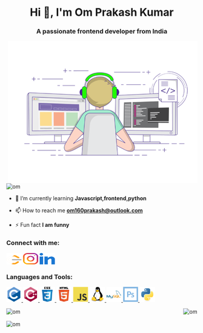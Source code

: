 <h1 align="center">Hi 👋, I'm Om Prakash Kumar</h1>
<h3 align="center">A passionate frontend developer from India</h3>
<img align="right" alt="coding" width="500" src="https://github.com/omprakash111/omprakash111/blob/master/om.gif">
<p align="left"> <img src="https://komarev.com/ghpvc/?username=om&label=Profile%20views&color=0e75b6&style=flat" alt="om" /> </p>

- 🌱 I’m currently learning **Javascript,frontend,python**

- 📫 How to reach me **om160prakash@outlook.com**

- ⚡ Fun fact **I am funny**

<h3 align="left">Connect with me:</h3>
<p align="left">
<a href="https://www.leetcode.com/omprakash111/." target="blank"><img align="center" src="https://github.com/omprakash111/omprakash111/blob/master/leet-code.svg" alt="j." height="30" width="40" /></a>
<a href="#" target="blank"><img align="center" src="https://github.com/omprakash111/omprakash111/blob/master/instagram.svg" alt="j." height="30" width="40" /></a>
<a href="#" target="blank" ><img align="center" src="https://github.com/omprakash111/omprakash111/blob/master/linked-in-alt.svg"" alt="j." height="30" width="40" /></a>
</p>

<h3 align="left">Languages and Tools:</h3>
<p align="left"> <a href="https://www.cprogramming.com/" target="_blank" rel="noreferrer"> <img src="https://github.com/omprakash111/omprakash111/blob/master/c-original.svg" alt="c" width="40" height="40"/> </a> <a href="https://www.w3schools.com/cpp/" target="_blank" rel="noreferrer"> <img src="https://github.com/omprakash111/omprakash111/blob/master/cplusplus-original.svg" alt="cplusplus" width="40" height="40"/> </a> <a href="https://www.w3schools.com/css/" target="_blank" rel="noreferrer"> <img src="https://github.com/omprakash111/omprakash111/blob/master/css3.svg" alt="css3" width="40" height="40"/> </a> <a href="https://www.w3.org/html/" target="_blank" rel="noreferrer"> <img src="https://github.com/omprakash111/omprakash111/blob/master/html5-original.svg" alt="html5" width="40" height="40"/> </a> <a href="https://developer.mozilla.org/en-US/docs/Web/JavaScript" target="_blank" rel="noreferrer"> <img src="https://github.com/omprakash111/omprakash111/blob/master/javascript-original.svg" alt="javascript" width="40" height="40"/> </a> <a href="https://www.linux.org/" target="_blank" rel="noreferrer"> <img src="https://github.com/omprakash111/omprakash111/blob/master/linux-original.svg" alt="linux" width="40" height="40"/> </a> <a href="https://www.mysql.com/" target="_blank" rel="noreferrer"> <img src="https://github.com/omprakash111/omprakash111/blob/master/mysql-original-wordmark.svg" alt="mysql" width="40" height="40"/> </a> <a href="https://www.photoshop.com/en" target="_blank" rel="noreferrer"> <img src="https://github.com/omprakash111/omprakash111/blob/master/photoshop-line.svg" width="40" height="40"/> </a> <a href="https://www.python.org" target="_blank" rel="noreferrer"> <img src="https://github.com/omprakash111/omprakash111/blob/master/python-original.svg" alt="python" width="40" height="40"/> </a> </p>

<p><img align="left" src="https://github-readme-stats.vercel.app/api/top-langs?username=omprakash111&show_icons=true&locale=en&layout=compact"" alt="om" /></p>

<p>&nbsp;<img align="right" src="https://github-readme-stats.vercel.app/api?username=omprakash111&show_icons=true&locale=en" alt="om" /></p>

<p><img align="center" src="https://github-readme-streak-stats.herokuapp.com/?user=omprakash111&show_icons=true&locale=en" alt="om" /></p>
